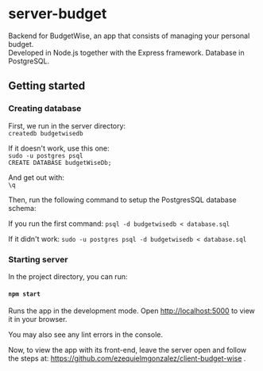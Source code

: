 # server-budget

Backend for BudgetWise, an app that consists of managing your personal budget. \
Developed in Node.js together with the Express framework. Database in PostgreSQL. 

## Getting started

### Creating database

First, we run in the server directory: \
`createdb budgetwisedb` 

If it doesn't work, use this one: \
`sudo -u postgres psql` \
`CREATE DATABASE budgetWiseDb;` 

And get out with: \
`\q`

Then, run the following command to setup the PostgresSQL database schema: 

If you run the first command:
`psql -d budgetwisedb < database.sql`

If it didn't work:
`sudo -u postgres psql -d budgetwisedb < database.sql`

### Starting server

In the project directory, you can run:

#### `npm start`

Runs the app in the development mode. 
Open [http://localhost:5000](http://localhost:5000) to view it in your browser. 

You may also see any lint errors in the console. 

Now, to view the app with its front-end, leave the server open and follow the steps at: https://github.com/ezequielmgonzalez/client-budget-wise .
